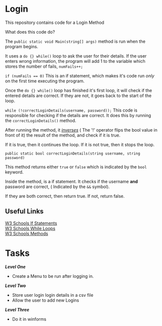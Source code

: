 # Login

This repository contains code for a Login Method

What does this code do?

The ```public static void Main(string[] args)``` method is run when the program begins.

It uses a ```do {} while()``` loop to ask the user for their details.
If the user enters wrong information, the program will add 1 to the variable which stores the number of fails, ```numFails++;```

```if (numFails == 0)``` This is an if statement, which makes it's code run _only_ on the first time executing the program.

Once the ```do {} while()``` loop has finished it's first loop, it will check if the entered details are correct. If they are not, it goes back to the start of the loop.

```while (!correctLoginDetails(username, password));``` This code is responsible for checking if the details are correct. It does this by running the ```correctLoginDetails()``` method.

After running the method, it [_inverses_](http://ctp.mkprog.com/en/csharp/logical_negation/) ( The '!' operator flips the bool value in front of it) the result of the method, and check if it is true.

If it is true, then it continues the loop.
If it is not true, then it stops the loop.


```public static bool correctLoginDetails(string username, string password)```

This method returns either ```true``` or ```false``` which is indicated by the ```bool``` keyword.

Inside the method, is a if statement. It checks if the username **and** password are correct, ( Indicated by the ```&&``` symbol).

If they are both correct, then return true.
If not, return false.


## Useful Links
[W3 Schools If Statements](https://www.w3schools.com/cs/cs_conditions.php) <br>
[W3 Schools While Loops](https://www.w3schools.com/cs/cs_while_loop.php)<br>
[W3 Schools Methods](https://www.w3schools.com/cs/cs_methods.php) <br>





# Tasks

***Level One***

+ Create a Menu to be run after logging in.

***Level Two***

+ Store user login login details in a csv file
+ Allow the user to add new Logins

***Level Three***

+ Do it in winforms